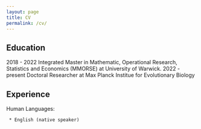 ```yaml
---
layout: page
title: CV
permalink: /cv/
---
```


Education
---------
2018 - 2022 Integrated Master in Mathematic, Operational Research, Statistics and Economics (MMORSE) at University of Warwick.
2022 - present Doctoral Researcher at Max Planck Institue for Evolutionary Biology

Experience
----------
 
 
Human Languages:

     * English (native speaker)




[jekyll-organization]: https://github.com/jekyll